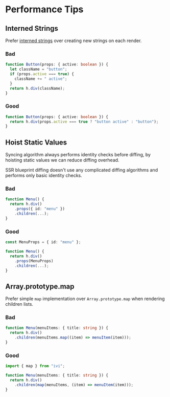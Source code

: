 # Performance Tips

## Interned Strings

Prefer [interned strings](https://en.wikipedia.org/wiki/String_interning) over creating new strings on each render.

### Bad

```ts
function Button(props: { active: boolean }) {
  let className = "button";
  if (props.active === true) {
    className += " active";
  }
  return h.div(className);
}
```

### Good

```ts
function Button(props: { active: boolean }) {
  return h.div(props.active === true ? "button active" : "button");
}
```

## Hoist Static Values

Syncing algorithm always performs identity checks before diffing, by hoisting static values we can reduce diffing
overhead.

SSR blueprint diffing doesn't use any complicated diffing algorithms and performs only basic identity checks.

### Bad

```ts
function Menu() {
  return h.div()
    .props({ id: "menu" })
    .children(...);
}
```

### Good

```ts
const MenuProps = { id: "menu" };

function Menu() {
  return h.div()
    .props(MenuProps)
    .children(...);
}
```

## Array.prototype.map

Prefer simple `map` implementation over `Array.prototype.map` when rendering children lists.

### Bad

```ts
function Menu(menuItems: { title: string }) {
  return h.div()
    .children(menuItems.map((item) => menuItem(item)));
}
```

### Good

```ts
import { map } from "ivi";

function Menu(menuItems: { title: string }) {
  return h.div()
    .children(map(menuItems, (item) => menuItem(item)));
}
```
